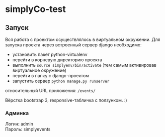 # simplyCo-test

## Запуск
Вся работа с проектом осуществлялось в виртуальном окружении.
Для запуска проекта через встроенный сервер django необходимо:
+ установить пакет python-virtualenv 
+ перейти в корневую директорию проекта
+ выполнить `source simplyenv/bin/activate` (тем самым активировав виртуальное окружение) 
+ перейти в папку с django-проектом
+ запустить сервер `python manage.py runserver`

относительный URL приложения: `/events/`

Вёрстка bootstrap 3, responsive-табличка с ползунком. :)

### Админка
Логин: admin  
Пароль: simplyevents
